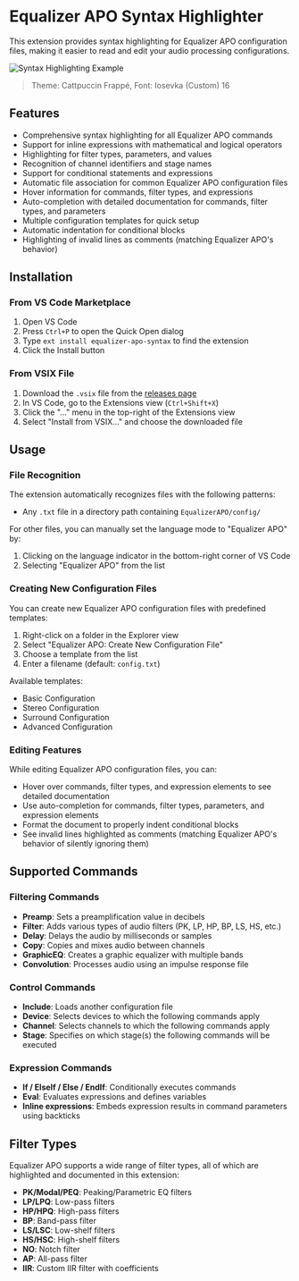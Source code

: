 # Equalizer APO Syntax Highlighter

This extension provides syntax highlighting for Equalizer APO configuration files, making it easier to read and edit your audio processing configurations.

![Syntax Highlighting Example](images/syntax-example.png)
> Theme: Cattpuccin Frappé, Font: Iosevka (Custom) 16

## Features

- Comprehensive syntax highlighting for all Equalizer APO commands
- Support for inline expressions with mathematical and logical operators
- Highlighting for filter types, parameters, and values
- Recognition of channel identifiers and stage names
- Support for conditional statements and expressions
- Automatic file association for common Equalizer APO configuration files
- Hover information for commands, filter types, and expressions
- Auto-completion with detailed documentation for commands, filter types, and parameters
- Multiple configuration templates for quick setup
- Automatic indentation for conditional blocks
- Highlighting of invalid lines as comments (matching Equalizer APO's behavior)

## Installation

### From VS Code Marketplace

1. Open VS Code
2. Press `Ctrl+P` to open the Quick Open dialog
3. Type `ext install equalizer-apo-syntax` to find the extension
4. Click the Install button

### From VSIX File

1. Download the `.vsix` file from the [releases page](https://github.com/yourusername/equalizer-apo-syntax/releases)
2. In VS Code, go to the Extensions view (`Ctrl+Shift+X`)
3. Click the "..." menu in the top-right of the Extensions view
4. Select "Install from VSIX..." and choose the downloaded file

## Usage

### File Recognition

The extension automatically recognizes files with the following patterns:

- Any `.txt` file in a directory path containing `EqualizerAPO/config/`

For other files, you can manually set the language mode to "Equalizer APO" by:

1. Clicking on the language indicator in the bottom-right corner of VS Code
2. Selecting "Equalizer APO" from the list

### Creating New Configuration Files

You can create new Equalizer APO configuration files with predefined templates:

1. Right-click on a folder in the Explorer view
2. Select "Equalizer APO: Create New Configuration File"
3. Choose a template from the list
4. Enter a filename (default: `config.txt`)

Available templates:

- Basic Configuration
- Stereo Configuration
- Surround Configuration
- Advanced Configuration

### Editing Features

While editing Equalizer APO configuration files, you can:

- Hover over commands, filter types, and expression elements to see detailed documentation
- Use auto-completion for commands, filter types, parameters, and expression elements
- Format the document to properly indent conditional blocks
- See invalid lines highlighted as comments (matching Equalizer APO's behavior of silently ignoring them)

## Supported Commands

### Filtering Commands

- **Preamp**: Sets a preamplification value in decibels
- **Filter**: Adds various types of audio filters (PK, LP, HP, BP, LS, HS, etc.)
- **Delay**: Delays the audio by milliseconds or samples
- **Copy**: Copies and mixes audio between channels
- **GraphicEQ**: Creates a graphic equalizer with multiple bands
- **Convolution**: Processes audio using an impulse response file

### Control Commands

- **Include**: Loads another configuration file
- **Device**: Selects devices to which the following commands apply
- **Channel**: Selects channels to which the following commands apply
- **Stage**: Specifies on which stage(s) the following commands will be executed

### Expression Commands

- **If / ElseIf / Else / EndIf**: Conditionally executes commands
- **Eval**: Evaluates expressions and defines variables
- **Inline expressions**: Embeds expression results in command parameters using backticks

## Filter Types

Equalizer APO supports a wide range of filter types, all of which are highlighted and documented in this extension:

- **PK/Modal/PEQ**: Peaking/Parametric EQ filters
- **LP/LPQ**: Low-pass filters
- **HP/HPQ**: High-pass filters
- **BP**: Band-pass filter
- **LS/LSC**: Low-shelf filters
- **HS/HSC**: High-shelf filters
- **NO**: Notch filter
- **AP**: All-pass filter
- **IIR**: Custom IIR filter with coefficients
